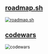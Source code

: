 
## [roadmap.sh](https://roadmap.sh)
[![roadmap.sh](https://roadmap.sh/card/wide/66df0624c46f68d0522796e0?variant=dark&roadmaps=frontend%2Ccyber-security)](https://roadmap.sh)

## [codewars](https://www.codewars.com)
![codewars](https://www.codewars.com/users/Kman-Kid/badges/large)
